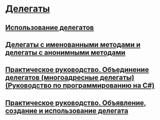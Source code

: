 # [Делегаты](index.md)
## [Использование делегатов](using-delegates.md)
## [Делегаты с именованными методами и делегаты с анонимными методами](delegates-with-named-vs-anonymous-methods.md)
## [Практическое руководство. Объединение делегатов (многоадресные делегаты) (Руководство по программированию на C#)](how-to-combine-delegates-multicast-delegates.md)
## [Практическое руководство. Объявление, создание и использование делегата](how-to-declare-instantiate-and-use-a-delegate.md)
